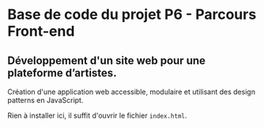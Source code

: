 # Base de code du projet P6 - Parcours Front-end

## Développement d'un site web pour une plateforme d’artistes.

Création d'une application web accessible, modulaire et utilisant des design patterns en JavaScript.

Rien à installer ici, il suffit d'ouvrir le fichier `index.html`.

